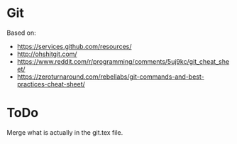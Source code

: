 # Git

Based on:
* https://services.github.com/resources/
* http://ohshitgit.com/
* https://www.reddit.com/r/programming/comments/5uj9kc/git_cheat_sheet/
* <https://zeroturnaround.com/rebellabs/git-commands-and-best-practices-cheat-sheet/>

# ToDo
Merge what is actually in the git.tex file.
